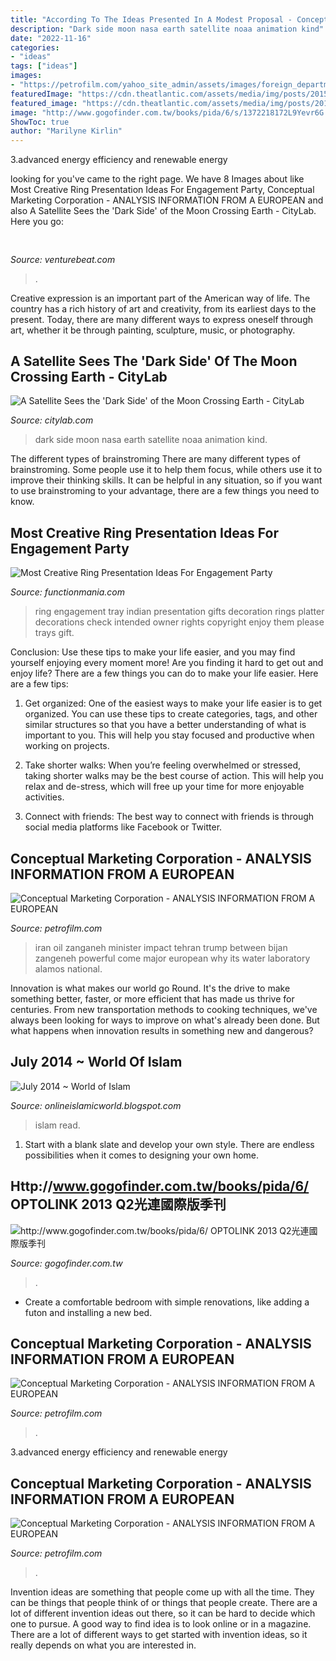 ```yaml
---
title: "According To The Ideas Presented In A Modest Proposal - Conceptual Marketing Corporation"
description: "Dark side moon nasa earth satellite noaa animation kind"
date: "2022-11-16"
categories:
- "ideas"
tags: ["ideas"]
images:
- "https://petrofilm.com/yahoo_site_admin/assets/images/foreign_department_B.15610653_std.png"
featuredImage: "https://cdn.theatlantic.com/assets/media/img/posts/2015/08/xxx/213aedcee.jpg"
featured_image: "https://cdn.theatlantic.com/assets/media/img/posts/2015/08/xxx/213aedcee.jpg"
image: "http://www.gogofinder.com.tw/books/pida/6/s/1372218172L9Yevr6G.jpg"
ShowToc: true
author: "Marilyne Kirlin"
---
```



3.advanced energy efficiency and renewable energy

	

		
looking for  you've came to the right page. We have 8 Images about  like Most Creative Ring Presentation Ideas For Engagement Party, Conceptual Marketing Corporation - ANALYSIS INFORMATION FROM A EUROPEAN and also A Satellite Sees the &#039;Dark Side&#039; of the Moon Crossing Earth - CityLab. Here you go:
		
    
## 

<img loading=lazy src="https://venturebeat.com/wp-content/uploads/2019/11/vivoexynos-e1573227653262.jpg" onerror="this.onerror=null;this.src='https://tse4.mm.bing.net/th?id=OIP.oTbiObz3bFvUIhbHnSiY5wHaEK&amp;pid=15.1';" alt="">

_Source: venturebeat.com_

>. 

	

Creative expression is an important part of the American way of life. The country has a rich history of art and creativity, from its earliest days to the present. Today, there are many different ways to express oneself through art, whether it be through painting, sculpture, music, or photography.

    
## A Satellite Sees The &#039;Dark Side&#039; Of The Moon Crossing Earth - CityLab

<img loading=lazy src="https://cdn.theatlantic.com/assets/media/img/posts/2015/08/xxx/213aedcee.jpg" onerror="this.onerror=null;this.src='https://tse3.mm.bing.net/th?id=OIP.ITrtzuGXMm1Rp4Q0IgBl6QHaE7&amp;pid=15.1';" alt="A Satellite Sees the &#039;Dark Side&#039; of the Moon Crossing Earth - CityLab">

_Source: citylab.com_

>dark side moon nasa earth satellite noaa animation kind. 

	

The different types of brainstroming
There are many different types of brainstroming. Some people use it to help them focus, while others use it to improve their thinking skills. It can be helpful in any situation, so if you want to use brainstroming to your advantage, there are a few things you need to know.

    
## Most Creative Ring Presentation Ideas For Engagement Party

<img loading=lazy src="https://www.functionmania.com/blog/wp-content/uploads/2017/08/ring-tray2.jpg" onerror="this.onerror=null;this.src='https://tse2.mm.bing.net/th?id=OIP.Kx2rHHgbx8XOmWO_9i19jAHaEp&amp;pid=15.1';" alt="Most Creative Ring Presentation Ideas For Engagement Party">

_Source: functionmania.com_

>ring engagement tray indian presentation gifts decoration rings platter decorations check intended owner rights copyright enjoy them please trays gift. 

	

Conclusion: Use these tips to make your life easier, and you may find yourself enjoying every moment more!
Are you finding it hard to get out and enjoy life? There are a few things you can do to make your life easier. Here are a few tips: 
1. Get organized: One of the easiest ways to make your life easier is to get organized. You can use these tips to create categories, tags, and other similar structures so that you have a better understanding of what is important to you. This will help you stay focused and productive when working on projects. 

2. Take shorter walks: When you’re feeling overwhelmed or stressed, taking shorter walks may be the best course of action. This will help you relax and de-stress, which will free up your time for more enjoyable activities. 

3. Connect with friends: The best way to connect with friends is through social media platforms like Facebook or Twitter.

    
## Conceptual Marketing Corporation - ANALYSIS INFORMATION FROM A EUROPEAN

<img loading=lazy src="https://www.petrofilm.com/yahoo_site_admin/assets/images/2813586.320123650_std.jpg" onerror="this.onerror=null;this.src='https://tse3.mm.bing.net/th?id=OIP.WbiGGia1ZUvj_EXGrK1g9gHaE7&amp;pid=15.1';" alt="Conceptual Marketing Corporation - ANALYSIS INFORMATION FROM A EUROPEAN">

_Source: petrofilm.com_

>iran oil zanganeh minister impact tehran trump between bijan zangeneh powerful come major european why its water laboratory alamos national. 

	

Innovation is what makes our world go Round. It's the drive to make something better, faster, or more efficient that has made us thrive for centuries. From new transportation methods to cooking techniques, we've always been looking for ways to improve on what's already been done. But what happens when innovation results in something new and dangerous?

    
## July 2014 ~ World Of Islam

<img loading=lazy src="http://4.bp.blogspot.com/-VqZmH8LYu_g/U9lf0Sk_FuI/AAAAAAAACQ8/IuMKpEzB3O4/s1600/gths.png" onerror="this.onerror=null;this.src='https://tse4.mm.bing.net/th?id=OIP.hIMHIeR9Z6Gz1z-xeNNthgHaD5&amp;pid=15.1';" alt="July 2014 ~ World of Islam">

_Source: onlineislamicworld.blogspot.com_

>islam read. 

	

1. Start with a blank slate and develop your own style. There are endless possibilities when it comes to designing your own home.

    
## Http://www.gogofinder.com.tw/books/pida/6/ OPTOLINK 2013 Q2光連國際版季刊

<img loading=lazy src="http://www.gogofinder.com.tw/books/pida/6/s/1372218172L9Yevr6G.jpg" onerror="this.onerror=null;this.src='https://tse4.mm.bing.net/th?id=OIP.Hejp5ActYNYEDu1ZnwVqvAHaKf&amp;pid=15.1';" alt="http://www.gogofinder.com.tw/books/pida/6/ OPTOLINK 2013 Q2光連國際版季刊">

_Source: gogofinder.com.tw_

>. 

	

- Create a comfortable bedroom with simple renovations, like adding a futon and installing a new bed. 

    
## Conceptual Marketing Corporation - ANALYSIS INFORMATION FROM A EUROPEAN

<img loading=lazy src="https://petrofilm.com/yahoo_site_admin/assets/images/irans_ambasade_oslo_D.27844532_std.jpg" onerror="this.onerror=null;this.src='https://tse3.mm.bing.net/th?id=OIP.ajAPpyUY_Fj8uS2j-0HzcwAAAA&amp;pid=15.1';" alt="Conceptual Marketing Corporation - ANALYSIS INFORMATION FROM A EUROPEAN">

_Source: petrofilm.com_

>. 

	

3.advanced energy efficiency and renewable energy

    
## Conceptual Marketing Corporation - ANALYSIS INFORMATION FROM A EUROPEAN

<img loading=lazy src="https://petrofilm.com/yahoo_site_admin/assets/images/foreign_department_B.15610653_std.png" onerror="this.onerror=null;this.src='https://tse3.mm.bing.net/th?id=OIP.10fKSL4fI-2i1HTCwVvnvgAAAA&amp;pid=15.1';" alt="Conceptual Marketing Corporation - ANALYSIS INFORMATION FROM A EUROPEAN">

_Source: petrofilm.com_

>. 

	

Invention ideas are something that people come up with all the time. They can be things that people think of or things that people create. There are a lot of different invention ideas out there, so it can be hard to decide which one to pursue. A good way to find idea is to look online or in a magazine. There are a lot of different ways to get started with invention ideas, so it really depends on what you are interested in.


